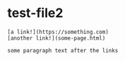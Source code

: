 # test-file2
```
[a link!](https://something.com)
[another link!](some-page.html)

some paragraph text after the links
```
